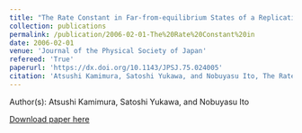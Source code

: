 ```yaml
---
title: "The Rate Constant in Far-from-equilibrium States of a Replicating System with Mutually Catalyzing Chemicals,"
collection: publications
permalink: /publication/2006-02-01-The%20Rate%20Constant%20in
date: 2006-02-01
venue: 'Journal of the Physical Society of Japan'
refereed: 'True'
paperurl: 'https://dx.doi.org/10.1143/JPSJ.75.024005'
citation: 'Atsushi Kamimura, Satoshi Yukawa, and Nobuyasu Ito, The Rate Constant in Far-from-equilibrium States of a Replicating System with Mutually Catalyzing Chemicals,, Journal of the Physical Society of Japan, <b>75</b>, 024005, (2006)'
---
```


Author(s): Atsushi Kamimura, Satoshi Yukawa, and Nobuyasu Ito


<a href='https://dx.doi.org/10.1143/JPSJ.75.024005'>Download paper here</a>
